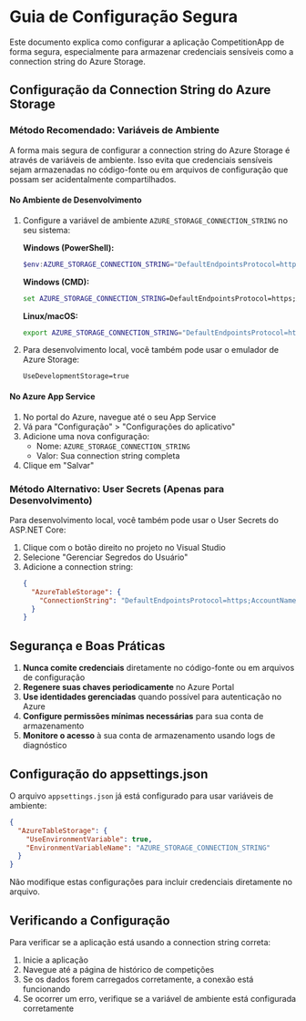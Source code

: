 # Guia de Configuração Segura

Este documento explica como configurar a aplicação CompetitionApp de forma segura, especialmente para armazenar credenciais sensíveis como a connection string do Azure Storage.

## Configuração da Connection String do Azure Storage

### Método Recomendado: Variáveis de Ambiente

A forma mais segura de configurar a connection string do Azure Storage é através de variáveis de ambiente. Isso evita que credenciais sensíveis sejam armazenadas no código-fonte ou em arquivos de configuração que possam ser acidentalmente compartilhados.

#### No Ambiente de Desenvolvimento

1. Configure a variável de ambiente `AZURE_STORAGE_CONNECTION_STRING` no seu sistema:

   **Windows (PowerShell):**
   ```powershell
   $env:AZURE_STORAGE_CONNECTION_STRING="DefaultEndpointsProtocol=https;AccountName=suaconta;AccountKey=suachave;EndpointSuffix=core.windows.net"
   ```

   **Windows (CMD):**
   ```cmd
   set AZURE_STORAGE_CONNECTION_STRING=DefaultEndpointsProtocol=https;AccountName=suaconta;AccountKey=suachave;EndpointSuffix=core.windows.net
   ```

   **Linux/macOS:**
   ```bash
   export AZURE_STORAGE_CONNECTION_STRING="DefaultEndpointsProtocol=https;AccountName=suaconta;AccountKey=suachave;EndpointSuffix=core.windows.net"
   ```

2. Para desenvolvimento local, você também pode usar o emulador de Azure Storage:
   ```
   UseDevelopmentStorage=true
   ```

#### No Azure App Service

1. No portal do Azure, navegue até o seu App Service
2. Vá para "Configuração" > "Configurações do aplicativo"
3. Adicione uma nova configuração:
   - Nome: `AZURE_STORAGE_CONNECTION_STRING`
   - Valor: Sua connection string completa
4. Clique em "Salvar"

### Método Alternativo: User Secrets (Apenas para Desenvolvimento)

Para desenvolvimento local, você também pode usar o User Secrets do ASP.NET Core:

1. Clique com o botão direito no projeto no Visual Studio
2. Selecione "Gerenciar Segredos do Usuário"
3. Adicione a connection string:
   ```json
   {
     "AzureTableStorage": {
       "ConnectionString": "DefaultEndpointsProtocol=https;AccountName=suaconta;AccountKey=suachave;EndpointSuffix=core.windows.net"
     }
   }
   ```

## Segurança e Boas Práticas

1. **Nunca comite credenciais** diretamente no código-fonte ou em arquivos de configuração
2. **Regenere suas chaves periodicamente** no Azure Portal
3. **Use identidades gerenciadas** quando possível para autenticação no Azure
4. **Configure permissões mínimas necessárias** para sua conta de armazenamento
5. **Monitore o acesso** à sua conta de armazenamento usando logs de diagnóstico

## Configuração do appsettings.json

O arquivo `appsettings.json` já está configurado para usar variáveis de ambiente:

```json
{
  "AzureTableStorage": {
    "UseEnvironmentVariable": true,
    "EnvironmentVariableName": "AZURE_STORAGE_CONNECTION_STRING"
  }
}
```

Não modifique estas configurações para incluir credenciais diretamente no arquivo.

## Verificando a Configuração

Para verificar se a aplicação está usando a connection string correta:

1. Inicie a aplicação
2. Navegue até a página de histórico de competições
3. Se os dados forem carregados corretamente, a conexão está funcionando
4. Se ocorrer um erro, verifique se a variável de ambiente está configurada corretamente

